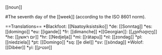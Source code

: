 [[noun]]

#The seventh day of the [[week]] (according to the ISO 8601 norm).

==Translations==
*Blackfoot: [[Naatoyiksistsiko]]
*de: [[Sonntag]]
*es: [[domingo]]
*eu: [[igande]]
*fr: [[dimanche]]
*[[Georgian]]: [[კვირადღე]]
*he: [[יום ראשון]]
*hr: [[Nedjelja]]
*mi: [[rätapu]]
*nl: [[zondag]]
*pl: [[niedziela]]
*pt: [[Domingo]]
*sq: [[e diel]]
*sv: [[söndag]]
*Wolof: [[Dibéer]]
*yi: [[זונטיק]]
